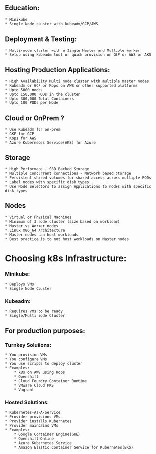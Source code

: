 ## Education:
    * Minikube
    * Single Node cluster with kubeadm/GCP/AWS

## Deployment & Testing:
    * Multi-node cluster with a Single Master and Multiple worker
    * Setup using kubeadm tool or quick provision on GCP or AWS or AKS

## Hosting Production Applications:
    * High Availability Multi node cluster with multiple master nodes
    * Kubeadm or GCP or Kops on AWS or other supported platforms
    * Upto 5000 nodes
    * Upto 150,000 PODs in the cluster
    * Upto 300,000 Total Containers
    * Upto 100 PODs per Node

## Cloud or OnPrem ?
    * Use Kubeadm for on-prem
    * GKE for GCP
    * Kops for AWS
    * Azure Kubernetes Service(AKS) for Azure

## Storage
    * High Performace - SSD Backed Storage
    * Multiple Concurrent connections - Network based Storage
    * Persistent shared volumes for shared access across multiple PODs
    * Label nodes with specific disk types
    * Use Node Selectors to assign Applications to nodes with specific disk types

## Nodes
    * Virtual or Physical Machines
    * Minimum of 3 node cluster (size based on workload)
    * Master vs Worker nodes
    * Linux X86_64 Architecture
    * Master nodes can host workloads
    * Best practice is to not host workloads on Master nodes


# Choosing k8s Infrastructure:

### Minikube:
    * Deploys VMs
    * Single Node Cluster
### Kubeadm:
    * Requires VMs to be ready
    * Single/Multi Node Cluster

## For production purposes:
### Turnkey Solutions:
    * You provision VMs
    * You configure VMs
    * You use scripts to deploy cluster
    * Examples: 
        * k8s on AWS using Kops
        * Openshift
        * Cloud Foundry Container Runtime
        * VMware Cloud PKS
        * Vagrant
    
### Hosted Solutions:
    * Kubernetes-As-A-Service
    * Provider provisions VMs
    * Provider installs Kubernetes
    * Provider maintains VMs
    * Examples: 
        * Google Container Engine(GKE)
        * Openshift Online
        * Azure Kubernetes Service
        * Amazon Elastic Container Service for Kubernetes(EKS)
